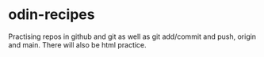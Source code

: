 # odin-recipes

Practising repos in github and git as well as git add/commit and push, origin and main.
There will also be html practice.